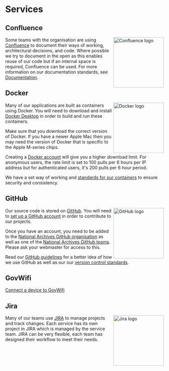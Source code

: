 # Services

## Confluence

<img src="https://upload.wikimedia.org/wikipedia/commons/8/88/Atlassian_Confluence_2017_logo.svg" alt="Confluence logo" title="Confluence" width="160" align="right">

Some teams with the organisation are using [Confluence](https://national-archives.atlassian.net/wiki/home) to document their ways of working, architectural decisions, and code. Where possible we try to document in the open as this enables reuse of our code but if an internal space is required, Confluence can be used. For more information on our documentation standards, see [Documentation](../ways-of-working/documentation.md).

## Docker

<img src="https://upload.wikimedia.org/wikipedia/en/thumb/f/f4/Docker_logo.svg/240px-Docker_logo.svg.png" alt="Docker logo" title="Docker" width="160" align="right">

Many of our applications are built as containers using Docker. You will need to download and install [Docker Desktop](https://www.docker.com/) in order to build and run these containers.

Make sure that you download the correct version of Docker. If you have a newer Apple Mac then you may need the version of Docker that is specific to the Apple M-series chips.

Creating a [Docker account](https://hub.docker.com/signup) will give you a higher download limit. For anonymous users, the rate limit is set to 100 pulls per 6 hours per IP address but for authenticated users, it's 200 pulls per 6 hour period.

We have a set way of working and [standards for our containers](../../technology/containers/) to ensure security and consistency.

## GitHub

<img src="https://upload.wikimedia.org/wikipedia/commons/thumb/c/c2/GitHub_Invertocat_Logo.svg/400px-GitHub_Invertocat_Logo.svg.png" alt="GitHub logo" title="GitHub" width="160" align="right">

Our source code is stored on [GitHub](https://github.com/). You will need to [set up a GitHub account](https://github.com/join) in order to contribute to our projects.

Once you have an account, you need to be added to the [National Archives GitHub organisation](https://github.com/nationalarchives) as well as one of the [National Archives GitHub teams](https://github.com/orgs/nationalarchives/teams). Please ask your webmaster for access to this.

Read our [GitHub guidelines](../../third-party/github/) for a better idea of how we use GitHub as well as our our [version control standards](../../ways-of-working/version-control/).

## GovWifi

[Connect a device to GovWifi](https://www.wifi.service.gov.uk/connect-to-govwifi/)

## Jira

<img src="https://upload.wikimedia.org/wikipedia/commons/8/8a/Jira_Logo.svg" alt="Jira logo" title="JIRA" width="160" align="right">

Many of our teams use [JIRA](https://national-archives.atlassian.net/jira) to manage projects and track changes. Each service has its own project in JIRA which is managed by the service team. JIRA can be very flexible, each team has designed their workflow to meet their needs.
